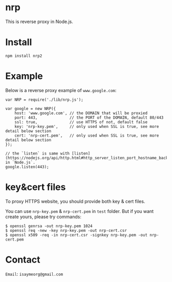 nrp
===
This is reverse proxy in Node.js.

Install
=======
```
npm install nrp2
```

Example
=======
Below is a reverse proxy example of `www.google.com`:
```
var NRP = require('./lib/nrp.js');

var google = new NRP({
    host: 'www.google.com', // the DOMAIN that will be proxied
    port: 443,              // the PORT of the DOMAIN, default 80/443
    ssl: true,              // use HTTPS of not, default false
    key: 'nrp-key.pem',     // only used when SSL is true, see more detail below section
    cert: 'nrp-cert.pem',   // only used when SSL is true, see more detail below section
});

// the `listen` is same with [listen](https://nodejs.org/api/http.html#http_server_listen_port_hostname_backlog_callback) in `Node.js`.
google.listen(443);
```

key&cert files
==============
To proxy HTTPS website, you should provide both key & cert files.

You can use `nrp-key.pem` & `nrp-cert.pem` in `test` folder. But if you want create yours, please try commands:
```
$ openssl genrsa -out nrp-key.pem 1024
$ openssl req -new -key nrp-key.pem -out nrp-cert.csr
$ openssl x509 -req -in nrp-cert.csr -signkey nrp-key.pem -out nrp-cert.pem
```

Contact
=======
`Email`: `isaymeorg@gmail.com`
